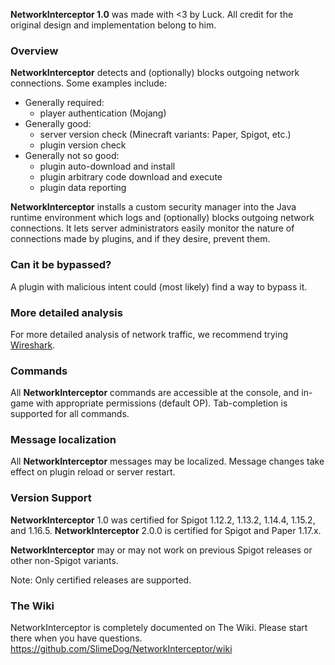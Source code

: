 **NetworkInterceptor 1.0** was made with <3 by Luck. All credit for the original design and implementation belong to him.

### Overview
**NetworkInterceptor** detects and (optionally) blocks outgoing network connections. Some examples include:
* Generally required:
  * player authentication (Mojang)
* Generally good:
  * server version check (Minecraft variants: Paper, Spigot, etc.)
  * plugin version check
* Generally not so good:
  * plugin auto-download and install
  * plugin arbitrary code download and execute
  * plugin data reporting

**NetworkInterceptor** installs a custom security manager into the Java runtime environment which logs and (optionally) blocks outgoing network connections.
It lets server administrators easily monitor the nature of connections made by plugins, and if they desire, prevent them.

### Can it be bypassed?
A plugin with malicious intent could (most likely) find a way to bypass it.

### More detailed analysis
For more detailed analysis of network traffic, we recommend trying [Wireshark](https://www.wireshark.org/).

### Commands
All **NetworkInterceptor** commands are accessible at the console, and in-game with appropriate permissions (default OP). Tab-completion is supported for all commands.

### Message localization
All **NetworkInterceptor** messages may be localized. Message changes take effect on plugin reload or server restart.

### Version Support
**NetworkInterceptor** 1.0 was certified for Spigot 1.12.2, 1.13.2, 1.14.4, 1.15.2, and 1.16.5.
**NetworkInterceptor** 2.0.0 is certified for Spigot and Paper 1.17.x.

**NetworkInterceptor** may or may not work on previous Spigot releases or other non-Spigot variants.

Note: Only certified releases are supported.

### The Wiki
NetworkInterceptor is completely documented on The Wiki. Please start there when you have questions.
https://github.com/SlimeDog/NetworkInterceptor/wiki
